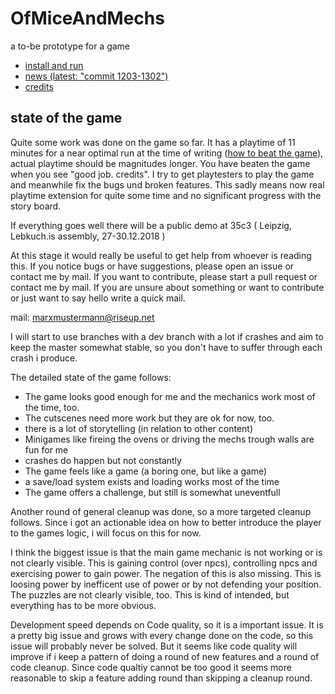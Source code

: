# OfMiceAndMechs
a to-be prototype for a game

* [install and run](INSTALL.md)
* [news (latest: "commit 1203-1302")](NEWS.md)
* [credits](CREDITS.md)

## state of the game

Quite some work was done on the game so far. It has a playtime of 11 minutes for a near optimal run at the time of writing ([how to beat the game](HOWTO.md)), actual playtime should be magnitudes longer. You have beaten the game when you see "good job. credits". I try to get playtesters to play the game and meanwhile fix the bugs und broken features. This sadly means now real playtime extension for quite some time and no significant progress with the story board.

If everything goes well there will be a public demo at 35c3 ( Leipzig, Lebkuch.is assembly, 27-30.12.2018 )

At this stage it would really be useful to get help from whoever is reading this. If you notice bugs or have suggestions, please open an issue or contact me by mail. If you want to contribute, please start a pull request or contact me by mail. If you are unsure about something or want to contribute or just want to say hello write a quick mail.

mail:
marxmustermann@riseup.net

I will start to use branches with a dev branch with a lot if crashes and aim to keep the master somewhat stable, so you don't have to suffer through each crash i produce.

The detailed state of the game follows:

* The game looks good enough for me and the mechanics work most of the time, too.
* The cutscenes need more work but they are ok for now, too.
* there is a lot of storytelling (in relation to other content)
* Minigames like fireing the ovens or driving the mechs trough walls are fun for me
* crashes do happen but not constantly
* The game feels like a game (a boring one, but like a game)
* a save/load system exists and loading works most of the time
* The game offers a challenge, but still is somewhat uneventfull

Another round of general cleanup was done, so a more targeted cleanup follows. Since i got an actionable idea on how to better introduce the player to the games logic, i will focus on this for now.

I think the biggest issue is that the main game mechanic is not working or is not clearly visible. This is gaining control (over npcs), controlling npcs and exercising power to gain power. The negation of this is also missing. This is loosing power by inefficent use of power or by not defending your position. The puzzles are not clearly visible, too. This is kind of intended, but everything has to be more obvious.

Development speed depends on Code quality, so it is a important issue. It is a pretty big issue and grows with every change done on the code, so this issue will probably never be solved. But it seems like code quality will improve if i keep a pattern of doing a round of new features and a round of code cleanup. Since code qualtiy cannot be too good it seems more reasonable to skip a feature adding round than skipping a cleanup round.

